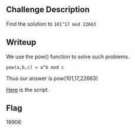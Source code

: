 ## Challenge Description
Find the solution to `101^17 mod 22663`

## Writeup
We use the pow() function to solve such problems.
```
pow(a,b,c) = a^b mod c
```

Thus our answer is pow(101,17,22663)

[Here](rsa1.py) is the script.
## Flag
19906
